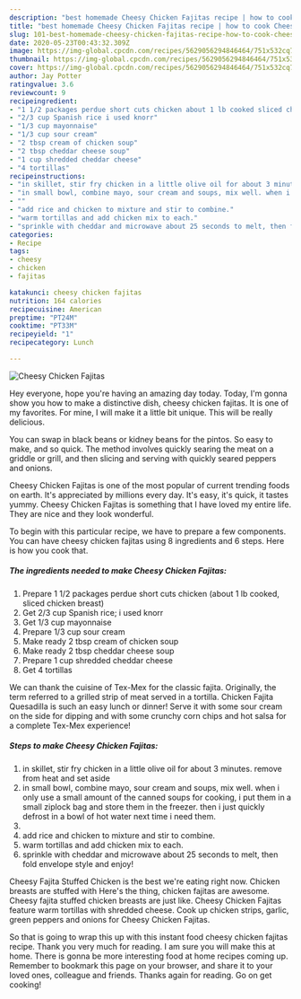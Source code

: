```yaml
---
description: "best homemade Cheesy Chicken Fajitas recipe | how to cook Cheesy Chicken Fajitas"
title: "best homemade Cheesy Chicken Fajitas recipe | how to cook Cheesy Chicken Fajitas"
slug: 101-best-homemade-cheesy-chicken-fajitas-recipe-how-to-cook-cheesy-chicken-fajitas
date: 2020-05-23T00:43:32.309Z
image: https://img-global.cpcdn.com/recipes/5629056294846464/751x532cq70/cheesy-chicken-fajitas-recipe-main-photo.jpg
thumbnail: https://img-global.cpcdn.com/recipes/5629056294846464/751x532cq70/cheesy-chicken-fajitas-recipe-main-photo.jpg
cover: https://img-global.cpcdn.com/recipes/5629056294846464/751x532cq70/cheesy-chicken-fajitas-recipe-main-photo.jpg
author: Jay Potter
ratingvalue: 3.6
reviewcount: 9
recipeingredient:
- "1 1/2 packages perdue short cuts chicken about 1 lb cooked sliced chicken breast"
- "2/3 cup Spanish rice i used knorr"
- "1/3 cup mayonnaise"
- "1/3 cup sour cream"
- "2 tbsp cream of chicken soup"
- "2 tbsp cheddar cheese soup"
- "1 cup shredded cheddar cheese"
- "4 tortillas"
recipeinstructions:
- "in skillet, stir fry chicken in a little olive oil for about 3 minutes. remove from heat and set aside"
- "in small bowl, combine mayo, sour cream and soups, mix well. when i only use a small amount of the canned soups for cooking, i put them in a small ziplock bag and store them in the freezer. then i just quickly defrost in a bowl of hot water next time i need them."
- ""
- "add rice and chicken to mixture and stir to combine."
- "warm tortillas and add chicken mix to each."
- "sprinkle with cheddar and microwave about 25 seconds to melt, then fold envelope style and enjoy!"
categories:
- Recipe
tags:
- cheesy
- chicken
- fajitas

katakunci: cheesy chicken fajitas 
nutrition: 164 calories
recipecuisine: American
preptime: "PT24M"
cooktime: "PT33M"
recipeyield: "1"
recipecategory: Lunch

---
```



![Cheesy Chicken Fajitas](https://img-global.cpcdn.com/recipes/5629056294846464/751x532cq70/cheesy-chicken-fajitas-recipe-main-photo.jpg)

Hey everyone, hope you're having an amazing day today. Today, I'm gonna show you how to make a distinctive dish, cheesy chicken fajitas. It is one of my favorites. For mine, I will make it a little bit unique. This will be really delicious.

You can swap in black beans or kidney beans for the pintos. So easy to make, and so quick. The method involves quickly searing the meat on a griddle or grill, and then slicing and serving with quickly seared peppers and onions.

Cheesy Chicken Fajitas is one of the most popular of current trending foods on earth. It's appreciated by millions every day. It's easy, it's quick, it tastes yummy. Cheesy Chicken Fajitas is something that I have loved my entire life. They are nice and they look wonderful.


To begin with this particular recipe, we have to prepare a few components. You can have cheesy chicken fajitas using 8 ingredients and 6 steps. Here is how you cook that.

<!--inarticleads1-->

##### The ingredients needed to make Cheesy Chicken Fajitas:

1. Prepare 1 1/2 packages perdue short cuts chicken (about 1 lb cooked, sliced chicken breast)
1. Get 2/3 cup Spanish rice; i used knorr
1. Get 1/3 cup mayonnaise
1. Prepare 1/3 cup sour cream
1. Make ready 2 tbsp cream of chicken soup
1. Make ready 2 tbsp cheddar cheese soup
1. Prepare 1 cup shredded cheddar cheese
1. Get 4 tortillas


We can thank the cuisine of Tex-Mex for the classic fajita. Originally, the term referred to a grilled strip of meat served in a tortilla. Chicken Fajita Quesadilla is such an easy lunch or dinner! Serve it with some sour cream on the side for dipping and with some crunchy corn chips and hot salsa for a complete Tex-Mex experience! 

<!--inarticleads2-->

##### Steps to make Cheesy Chicken Fajitas:

1. in skillet, stir fry chicken in a little olive oil for about 3 minutes. remove from heat and set aside
1. in small bowl, combine mayo, sour cream and soups, mix well. when i only use a small amount of the canned soups for cooking, i put them in a small ziplock bag and store them in the freezer. then i just quickly defrost in a bowl of hot water next time i need them.
1. 
1. add rice and chicken to mixture and stir to combine.
1. warm tortillas and add chicken mix to each.
1. sprinkle with cheddar and microwave about 25 seconds to melt, then fold envelope style and enjoy!


Cheesy Fajita Stuffed Chicken is the best we&#39;re eating right now. Chicken breasts are stuffed with Here&#39;s the thing, chicken fajitas are awesome. Cheesy fajita stuffed chicken breasts are just like. Cheesy Chicken Fajitas feature warm tortillas with shredded cheese. Cook up chicken strips, garlic, green peppers and onions for Cheesy Chicken Fajitas. 

So that is going to wrap this up with this instant food cheesy chicken fajitas recipe. Thank you very much for reading. I am sure you will make this at home. There is gonna be more interesting food at home recipes coming up. Remember to bookmark this page on your browser, and share it to your loved ones, colleague and friends. Thanks again for reading. Go on get cooking!
